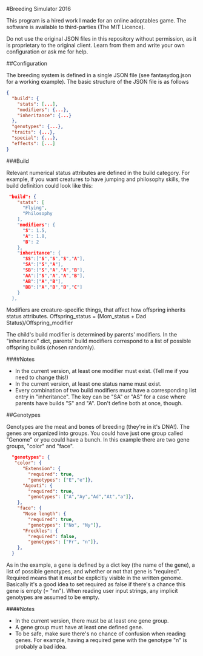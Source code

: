 #Breeding Simulator 2016

This program is a hired work I made for an online adoptables
game. The software is available to third-parties
(The MIT Licence).

Do not use the original JSON files in this repository without
permission, as it is proprietary to the original client.
Learn from them and write your own configuration or ask me
for help.

##Configuration

The breeding system is defined in a single JSON file
(see fantasydog.json for a working example).
The basic structure of the JSON file is as follows

```json
{
  "build": {
    "stats": [...],
    "modifiers": {...},
    "inheritance": {...}
  },
  "genotypes": {...},
  "traits": {...},
  "special": {...},
  "effects": [...]
}
```

###Build

Relevant numerical status attributes are defined in the build category. For example, if you want creatures to have jumping and philosophy skills, the build definition could look like this:

```json
 "build": {
    "stats": [
      "Flying",
      "Philosophy
    ],
    "modifiers": {
      "S": 1.5,
      "A": 1.8,
      "B": 2
    },
    "inheritance": {
      "SS":["S","S","S","A"],
      "SA":["S","A"],
      "SB":["S","A","A","B"],
      "AA":["S","A","A","B"],
      "AB":["A","B"],
      "BB":["A","B","B","C"]
    }
  },
```

Modifiers are creature-specific things, that affect how offspring inherits status attributes. Offspring_status = (Mom_status + Dad Status)/Offspring_modifier

The child's build modifier is determined by parents' modifiers. In the "inheritance" dict, parents' build modifiers correspond to a list of possible offspring builds (chosen randomly).

####Notes
* In the current version, at least one modifier must exist. (Tell me if you need to change this!)
* In the current version, at least one status name must exist.
* Every combination of two build modifiers must have a corresponding list entry in "inheritance". The key can be "SA" or "AS" for a case where parents have builds "S" and "A". Don't define both at once, though.

##Genotypes

Genotypes are the meat and bones of breeding (they're in it's DNA!). The genes are organized into groups. You could have just one group called "Genome" or you could have a bunch.
In this example there are two gene groups, "color" and "face".

```json
  "genotypes": {
   "color": {
      "Extension": {
        "required": true,
        "genotypes": ["E","e"]},
      "Agouti": {
        "required": true,
        "genotypes": ["A","Ay","Ad","At","a"]},
    },
    "face": {
      "Nose length": {
        "required": true,
        "genotypes": ["No", "Ny"]},
      "Freckles": {
        "required": false,
        "genotypes": ["Fr", "n"]},
    },
  }
```

As in the example, a gene is defined by a dict key (the name of the gene), a list of possible genotypes, and whether or not that gene is "required". Required means that it *must* be explicitly visible in the written genome. Basically it's a good idea to set required as false if there's a chance this gene is empty (= "nn"). When reading user input strings, any implicit genotypes are assumed to be empty.

####Notes

* In the current version, there must be at least one gene group.
* A gene group must have at least one defined gene.
* To be safe, make sure there's no chance of confusion when reading genes. For example, having a required gene with the genotype "n" is probably a bad idea.
